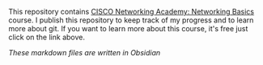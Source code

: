 
This repository contains [CISCO Networking Academy: Networking Basics](https://www.netacad.com/courses/networking-basics?courseLang=en-US) course. 
I publish this repository to keep track of my progress and to learn more about git.
If you want to learn more about this course, it's free just click on the link above.

*These markdown files are written in Obsidian*